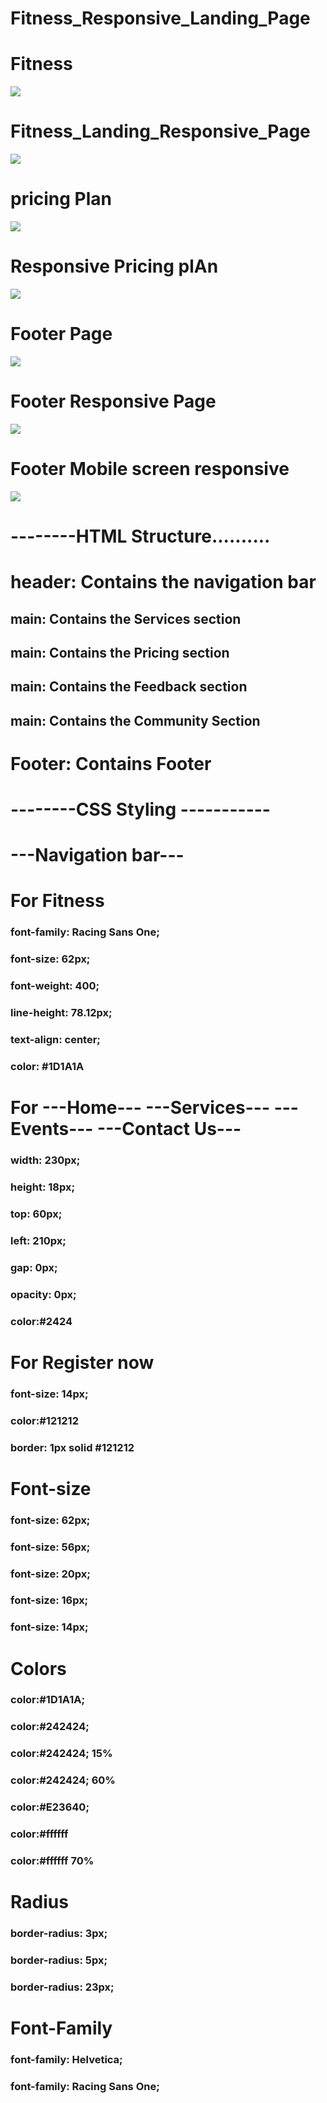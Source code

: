 # Fitness_Responsive_Landing_Page

# Fitness

<img src="https://github.com/naeem92/Fitness_Landing_Responsive_Page/blob/master/Screenshort/landing%20page.png">

# Fitness_Landing_Responsive_Page

<img src="https://github.com/naeem92/Fitness_Landing_Responsive_Page/blob/master/Screenshort/Langing%20page%20responsive.png">

# pricing Plan

<img src="https://github.com/naeem92/Fitness_Landing_Responsive_Page/blob/master/Screenshort/Presponsive%20pricing%20plan.png">

# Responsive Pricing plAn

<img src="https://github.com/naeem92/Fitness_Landing_Responsive_Page/blob/master/Screenshort/Pricing%20plan%20responsive.png">

# Footer Page

<img src="https://github.com/naeem92/Fitness_Landing_Responsive_Page/blob/master/Screenshort/Footer...png">

# Footer Responsive Page

<img src="https://github.com/naeem92/Fitness_Landing_Responsive_Page/blob/master/Screenshort/responsive%20footer.png">

# Footer Mobile screen responsive

<img src="https://github.com/naeem92/Fitness_Landing_Responsive_Page/blob/master/Screenshort/For%20mobile%20responsive%20footer.png">



# --------HTML Structure..........

# header: Contains the navigation bar

## main: Contains the Services section
## main: Contains the Pricing section
## main: Contains the Feedback section
## main: Contains the Community Section

# Footer: Contains Footer


# --------CSS Styling -----------

# ---Navigation bar---

# For Fitness

### font-family: Racing Sans One;
### font-size: 62px;
### font-weight: 400;
### line-height: 78.12px;
### text-align: center;
### color: #1D1A1A

# For ---Home--- ---Services--- ---Events--- ---Contact Us---

### width: 230px;
### height: 18px;
### top: 60px;
### left: 210px;
### gap: 0px;
### opacity: 0px;
### color:#2424

# For Register now

### font-size: 14px;
###  color:#121212
### border: 1px solid #121212


# Font-size

### font-size: 62px;
### font-size: 56px;
### font-size: 20px;
### font-size: 16px;
### font-size: 14px;

# Colors

### color:#1D1A1A;
### color:#242424;
### color:#242424; 15%
### color:#242424; 60%
### color:#E23640;
### color:#ffffff 
### color:#ffffff 70%

# Radius

### border-radius: 3px;
### border-radius: 5px;
### border-radius: 23px;

# Font-Family

### font-family: Helvetica;
### font-family: Racing Sans One;






 
